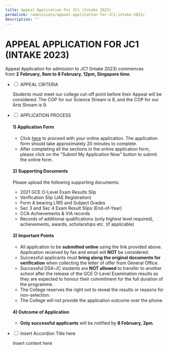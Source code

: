 ```yaml
---
title: Appeal Application For JC1 (Intake 2023)
permalink: /admissions/appeal-application-for-JC1-intake-2023/
description: ""
---
```

# APPEAL APPLICATION FOR JC1 (INTAKE 2023)

Appeal Application for admission to JC1 (Intake 2023) commences from **2** **February, 9am to 8 February, 12pm, Singapore time**.

<ul class="jekyllcodex_accordion">  
  
<li><input id="accordion1" type="checkbox">  
<label for="accordion1">APPEAL CRITERIA</label><div>  
<p>Students must meet our college cut-off point before their Appeal will be considered. The COP for our Science Stream is 8, and the COP for our Arts Stream is 9.</p>  
</div></li>  
  
<li><input id="accordion2" type="checkbox">  
<label for="accordion2">APPLICATION PROCESS</label><div>  
<p>
	
#### 1) Application Form

*   Click [here](https://jae.tjc.edu.sg/) to proceed with your online application. The application form should take approximately 20 minutes to complete.
*   After completing all the sections in the online application form, please click on the "Submit My Application Now" button to submit the online form. 

  

#### 2) Supporting Documents 

Please upload the following supporting documents:

*   2021 GCE O-Level Exam Results Slip
*   Verification Slip (JAE Registration)
*   Form A bearing L1R5 and Subject Grades
*   Sec 3 and Sec 4 Exam Result Slips (End-of-Year)
*   CCA Achievements & VIA records
*   Records of additional qualifications (only highest level required), achievements, awards, scholarships etc. (if applicable) 

  

#### 3) Important Points

*   All application to be **submitted online** using the link provided above. Application received by fax and email will **NOT** be considered.
*   Successful applicants must **bring along the original documents for verification** when collecting the letter of offer from General Office.
*   Successful DSA-JC students are **NOT allowed** to transfer to another school after the release of the GCE O-Level Examination results as they are expected to honour their commitment for the full duration of the programme.
*   The College reserves the right not to reveal the results or reasons for non-selection.
*   The College will not provide the application outcome over the phone.

  

#### 4) Outcome of Application

*   **Only successful applicants** will be notified by **8 February, 2pm**.</p>  
</div></li>  
  
<li><input id="accordion3" type="checkbox">  
<label for="accordion3">Insert Accordion Title here</label><div>  
<p>Insert content here</p>  
</div></li>  
  
</ul>
